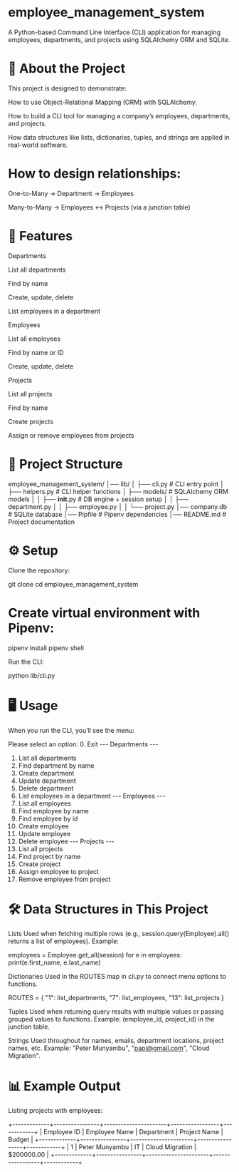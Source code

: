 # employee_management_system

A Python-based Command Line Interface (CLI) application for managing employees, departments, and projects using SQLAlchemy ORM and SQLite.

# 📌 About the Project

This project is designed to demonstrate:

How to use Object-Relational Mapping (ORM) with SQLAlchemy.

How to build a CLI tool for managing a company’s employees, departments, and projects.

How data structures like lists, dictionaries, tuples, and strings are applied in real-world software.

# How to design relationships:

One-to-Many → Department → Employees

Many-to-Many → Employees ↔ Projects (via a junction table)

# 🚀 Features

Departments

List all departments

Find by name

Create, update, delete

List employees in a department

Employees

List all employees

Find by name or ID

Create, update, delete

Projects

List all projects

Find by name

Create projects

Assign or remove employees from projects

# 📂 Project Structure

employee_management_system/
│── lib/
│ ├── cli.py # CLI entry point
│ ├── helpers.py # CLI helper functions
│ ├── models/ # SQLAlchemy ORM models
│ │ ├── **init**.py # DB engine + session setup
│ │ ├── department.py
│ │ ├── employee.py
│ │ └── project.py
│── company.db # SQLite database
│── Pipfile # Pipenv dependencies
│── README.md # Project documentation

# ⚙️ Setup

Clone the repository:

git clone <your-repo-url>
cd employee_management_system

# Create virtual environment with Pipenv:

pipenv install
pipenv shell

Run the CLI:

python lib/cli.py

# 🖥️ Usage

When you run the CLI, you’ll see the menu:

Please select an option: 0. Exit
--- Departments ---

1. List all departments
2. Find department by name
3. Create department
4. Update department
5. Delete department
6. List employees in a department
   --- Employees ---
7. List all employees
8. Find employee by name
9. Find employee by id
10. Create employee
11. Update employee
12. Delete employee
    --- Projects ---
13. List all projects
14. Find project by name
15. Create project
16. Assign employee to project
17. Remove employee from project

# 🛠️ Data Structures in This Project

Lists
Used when fetching multiple rows (e.g., session.query(Employee).all() returns a list of employees).
Example:

employees = Employee.get_all(session)
for e in employees:
print(e.first_name, e.last_name)

Dictionaries
Used in the ROUTES map in cli.py to connect menu options to functions.

ROUTES = {
"1": list_departments,
"7": list_employees,
"13": list_projects
}

Tuples
Used when returning query results with multiple values or passing grouped values to functions.
Example: (employee_id, project_id) in the junction table.

Strings
Used throughout for names, emails, department locations, project names, etc.
Example: "Peter Munyambu", "papi@gmail.com", "Cloud Migration".

# 📊 Example Output

Listing projects with employees:

+-------------+----------------+----------------------+-----------------+------------+
| Employee ID | Employee Name | Department | Project Name | Budget |
+-------------+----------------+----------------------+-----------------+------------+
| 1 | Peter Munyambu | IT | Cloud Migration | $200000.00 |
+-------------+----------------+----------------------+-----------------+------------+
